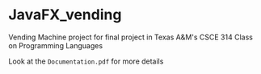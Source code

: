 # JavaFX_vending
Vending Machine project for final project in Texas A&amp;M's CSCE 314 Class on Programming Languages

Look at the `Documentation.pdf` for more details
